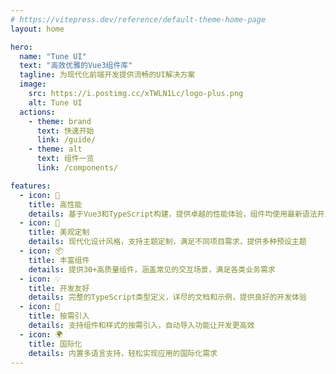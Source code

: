 ```yaml
---
# https://vitepress.dev/reference/default-theme-home-page
layout: home

hero:
  name: "Tune UI"
  text: "高效优雅的Vue3组件库"
  tagline: 为现代化前端开发提供流畅的UI解决方案
  image:
    src: https://i.postimg.cc/xTWLN1Lc/logo-plus.png
    alt: Tune UI
  actions:
    - theme: brand
      text: 快速开始
      link: /guide/
    - theme: alt
      text: 组件一览
      link: /components/

features:
  - icon: 🚀
    title: 高性能
    details: 基于Vue3和TypeScript构建，提供卓越的性能体验，组件均使用最新语法开发
  - icon: 🎨
    title: 美观定制
    details: 现代化设计风格，支持主题定制，满足不同项目需求，提供多种预设主题
  - icon: 📦
    title: 丰富组件
    details: 提供30+高质量组件，涵盖常见的交互场景，满足各类业务需求
  - icon: 💡
    title: 开发友好
    details: 完整的TypeScript类型定义，详尽的文档和示例，提供良好的开发体验
  - icon: 🔌
    title: 按需引入
    details: 支持组件和样式的按需引入，自动导入功能让开发更高效
  - icon: 🌍
    title: 国际化
    details: 内置多语言支持，轻松实现应用的国际化需求
---
```

